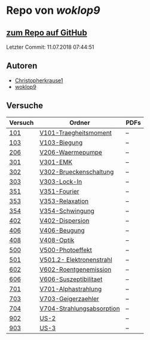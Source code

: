 # Repo von *woklop9*

## [zum Repo auf GitHub](https://github.com/woklop9/Anfaengerpraktikum)

Letzter Commit: 11.07.2018 07:44:51

## Autoren
- [Christopherkrause1](https://github.com/Christopherkrause1)
- [woklop9](https://github.com/woklop9)

## Versuche

|       Versuch       |                                                      Ordner                                                      |PDFs|
|---------------------|------------------------------------------------------------------------------------------------------------------|----|
|[101](../versuch/101)|[V101-Traegheitsmoment](https://github.com/woklop9/Anfaengerpraktikum/tree/master/V101-Traegheitsmoment)          |–   |
|[103](../versuch/103)|[V103-Biegung](https://github.com/woklop9/Anfaengerpraktikum/tree/master/V103-Biegung)                            |–   |
|[206](../versuch/206)|[V206-Waermepumpe](https://github.com/woklop9/Anfaengerpraktikum/tree/master/V206-Waermepumpe)                    |–   |
|[301](../versuch/301)|[V301-EMK](https://github.com/woklop9/Anfaengerpraktikum/tree/master/V301-EMK)                                    |–   |
|[302](../versuch/302)|[V302-Brueckenschaltung](https://github.com/woklop9/Anfaengerpraktikum/tree/master/V302-Brueckenschaltung)        |–   |
|[303](../versuch/303)|[V303-Lock-In](https://github.com/woklop9/Anfaengerpraktikum/tree/master/V303-Lock-In)                            |–   |
|[351](../versuch/351)|[V351-Fourier](https://github.com/woklop9/Anfaengerpraktikum/tree/master/V351-Fourier)                            |–   |
|[353](../versuch/353)|[V353-Relaxation](https://github.com/woklop9/Anfaengerpraktikum/tree/master/V353-Relaxation)                      |–   |
|[354](../versuch/354)|[V354-Schwingung](https://github.com/woklop9/Anfaengerpraktikum/tree/master/V354-Schwingung)                      |–   |
|[402](../versuch/402)|[V402-Dispersion](https://github.com/woklop9/Anfaengerpraktikum/tree/master/V402-Dispersion)                      |–   |
|[406](../versuch/406)|[V406-Beugung](https://github.com/woklop9/Anfaengerpraktikum/tree/master/V406-Beugung)                            |–   |
|[408](../versuch/408)|[V408-Optik](https://github.com/woklop9/Anfaengerpraktikum/tree/master/V408-Optik)                                |–   |
|[500](../versuch/500)|[V500-Photoeffekt](https://github.com/woklop9/Anfaengerpraktikum/tree/master/V500-Photoeffekt)                    |–   |
|[501](../versuch/501)|[V501,2- Elektronenstrahl](https://github.com/woklop9/Anfaengerpraktikum/tree/master/V501%2C2-%20Elektronenstrahl)|–   |
|[602](../versuch/602)|[V602-Roentgenemission](https://github.com/woklop9/Anfaengerpraktikum/tree/master/V602-Roentgenemission)          |–   |
|[606](../versuch/606)|[V606-Suszeptibilitaet](https://github.com/woklop9/Anfaengerpraktikum/tree/master/V606-Suszeptibilitaet)          |–   |
|[701](../versuch/701)|[V701-Alphastrahlung](https://github.com/woklop9/Anfaengerpraktikum/tree/master/V701-Alphastrahlung)              |–   |
|[703](../versuch/703)|[V703-Geigerzaehler](https://github.com/woklop9/Anfaengerpraktikum/tree/master/V703-Geigerzaehler)                |–   |
|[704](../versuch/704)|[V704-Strahlungsabsorption](https://github.com/woklop9/Anfaengerpraktikum/tree/master/V704-Strahlungsabsorption)  |–   |
|[902](../versuch/902)|[US-2](https://github.com/woklop9/Anfaengerpraktikum/tree/master/US-2)                                            |–   |
|[903](../versuch/903)|[US-3](https://github.com/woklop9/Anfaengerpraktikum/tree/master/US-3)                                            |–   |
